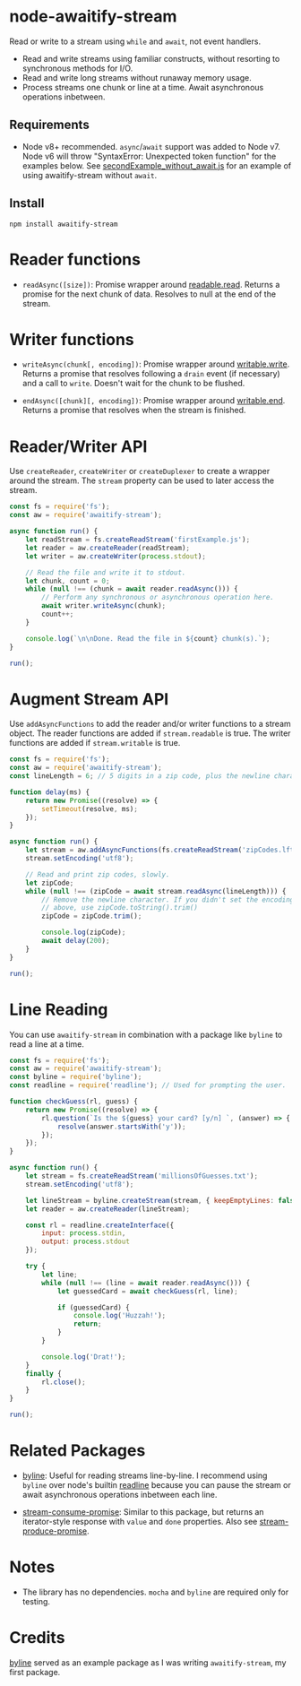 # node-awaitify-stream
Read or write to a stream using `while` and `await`, not event handlers.

- Read and write streams using familiar constructs, without resorting to synchronous methods for I/O.
- Read and write long streams without runaway memory usage.
- Process streams one chunk or line at a time. Await asynchronous operations inbetween.

## Requirements

- Node v8+ recommended. `async`/`await` support was added to Node v7. Node v6 will throw "SyntaxError: Unexpected token function" for the examples below. See [secondExample_without_await.js](examples/secondExample_without_await.js) for an example of using awaitify-stream without `await`.

## Install

    npm install awaitify-stream

# Reader functions

- `readAsync([size])`: Promise wrapper around [readable.read](https://nodejs.org/dist/latest-v8.x/docs/api/stream.html#stream_readable_read_size). Returns a promise for the next chunk of data. Resolves to null at the end of the stream.

# Writer functions

- `writeAsync(chunk[, encoding])`: Promise wrapper around [writable.write](https://nodejs.org/dist/latest-v8.x/docs/api/stream.html#stream_writable_write_chunk_encoding_callback). Returns a promise that resolves following a `drain` event (if necessary) and a call to `write`. Doesn't wait for the chunk to be flushed.

- `endAsync([chunk][, encoding])`: Promise wrapper around [writable.end](https://nodejs.org/dist/latest-v8.x/docs/api/stream.html#stream_writable_end_chunk_encoding_callback). Returns a promise that resolves when the stream is finished.

# Reader/Writer API

Use `createReader`, `createWriter` or `createDuplexer` to create a wrapper around the stream. The `stream` property can be used to later access the stream.

```javascript
const fs = require('fs');
const aw = require('awaitify-stream');

async function run() {
    let readStream = fs.createReadStream('firstExample.js');
    let reader = aw.createReader(readStream);
    let writer = aw.createWriter(process.stdout);

    // Read the file and write it to stdout.
    let chunk, count = 0;
    while (null !== (chunk = await reader.readAsync())) {
        // Perform any synchronous or asynchronous operation here.
        await writer.writeAsync(chunk);
        count++;
    }

    console.log(`\n\nDone. Read the file in ${count} chunk(s).`);
}

run();
```

# Augment Stream API

Use `addAsyncFunctions` to add the reader and/or writer functions to a stream object. The reader functions are added if `stream.readable` is true. The writer functions are added if `stream.writable` is true.

```javascript
const fs = require('fs');
const aw = require('awaitify-stream');
const lineLength = 6; // 5 digits in a zip code, plus the newline character.

function delay(ms) {
    return new Promise((resolve) => {
        setTimeout(resolve, ms);
    });
}

async function run() {
    let stream = aw.addAsyncFunctions(fs.createReadStream('zipCodes.lftxt'));
    stream.setEncoding('utf8');

    // Read and print zip codes, slowly.
    let zipCode;
    while (null !== (zipCode = await stream.readAsync(lineLength))) {
        // Remove the newline character. If you didn't set the encoding
        // above, use zipCode.toString().trim()
        zipCode = zipCode.trim();

        console.log(zipCode);
        await delay(200);
    }
}

run();
```

# Line Reading

You can use `awaitify-stream` in combination with a package like `byline` to read a line at a time.

```javascript
const fs = require('fs');
const aw = require('awaitify-stream');
const byline = require('byline');
const readline = require('readline'); // Used for prompting the user.

function checkGuess(rl, guess) {
    return new Promise((resolve) => {
        rl.question(`Is the ${guess} your card? [y/n] `, (answer) => {
            resolve(answer.startsWith('y'));
        });
    });
}

async function run() {
    let stream = fs.createReadStream('millionsOfGuesses.txt');
    stream.setEncoding('utf8');

    let lineStream = byline.createStream(stream, { keepEmptyLines: false });
    let reader = aw.createReader(lineStream);

    const rl = readline.createInterface({
        input: process.stdin,
        output: process.stdout
    });

    try {
        let line;
        while (null !== (line = await reader.readAsync())) {
            let guessedCard = await checkGuess(rl, line);

            if (guessedCard) {
                console.log('Huzzah!');
                return;
            }
        }

        console.log('Drat!');
    }
    finally {
        rl.close();
    }
}

run();
```

# Related Packages

- [byline](https://github.com/jahewson/node-byline): Useful for reading streams line-by-line. I recommend using `byline` over node's builtin [readline](https://nodejs.org/dist/latest-v8.x/docs/api/readline.html#readline_example_read_file_stream_line_by_line) because you can pause the stream or await asynchronous operations inbetween each line.

- [stream-consume-promise](https://www.npmjs.com/package/stream-consume-promise): Similar to this package, but returns an iterator-style response with `value` and `done` properties. Also see [stream-produce-promise](https://github.com/Qard/stream-produce-promise).

# Notes

- The library has no dependencies. `mocha` and `byline` are required only for testing.

# Credits

[byline](https://github.com/jahewson/node-byline) served as an example package as I was writing `awaitify-stream`, my first package.